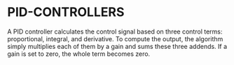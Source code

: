 # PID-CONTROLLERS
A PID controller calculates the control signal based on three control terms: proportional, integral, and derivative. To compute the output, the algorithm simply multiplies each of them by a gain and sums these three addends. If a gain is set to zero, the whole term becomes zero.
